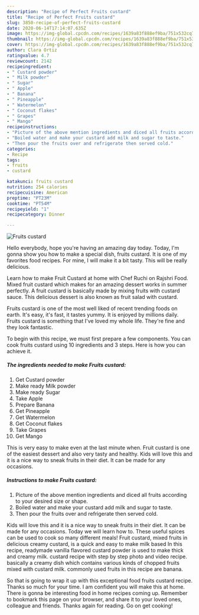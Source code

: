 ```yaml
---
description: "Recipe of Perfect Fruits custard"
title: "Recipe of Perfect Fruits custard"
slug: 3850-recipe-of-perfect-fruits-custard
date: 2020-06-14T17:14:07.635Z
image: https://img-global.cpcdn.com/recipes/1639a83f888ef9ba/751x532cq70/fruits-custard-recipe-main-photo.jpg
thumbnail: https://img-global.cpcdn.com/recipes/1639a83f888ef9ba/751x532cq70/fruits-custard-recipe-main-photo.jpg
cover: https://img-global.cpcdn.com/recipes/1639a83f888ef9ba/751x532cq70/fruits-custard-recipe-main-photo.jpg
author: Clara Ortiz
ratingvalue: 4.7
reviewcount: 2142
recipeingredient:
- " Custard powder"
- " Milk powder"
- " Sugar"
- " Apple"
- " Banana"
- " Pineapple"
- " Watermelon"
- " Coconut flakes"
- " Grapes"
- " Mango"
recipeinstructions:
- "Picture of the above mention ingredients and diced all fruits according to your desired size or shape."
- "Boiled water and make your custard add milk and sugar to taste."
- "Then pour the fruits over and refrigerate then served cold."
categories:
- Recipe
tags:
- fruits
- custard

katakunci: fruits custard 
nutrition: 254 calories
recipecuisine: American
preptime: "PT23M"
cooktime: "PT54M"
recipeyield: "1"
recipecategory: Dinner

---
```



![Fruits custard](https://img-global.cpcdn.com/recipes/1639a83f888ef9ba/751x532cq70/fruits-custard-recipe-main-photo.jpg)

Hello everybody, hope you're having an amazing day today. Today, I'm gonna show you how to make a special dish, fruits custard. It is one of my favorites food recipes. For mine, I will make it a bit tasty. This will be really delicious.

Learn how to make Fruit Custard at home with Chef Ruchi on Rajshri Food. Mixed fruit custard which makes for an amazing dessert works in summer perfectly. A fruit custard is basically made by mixing fruits with custard sauce. This delicious dessert is also known as fruit salad with custard.

Fruits custard is one of the most well liked of recent trending foods on earth. It's easy, it's fast, it tastes yummy. It is enjoyed by millions daily. Fruits custard is something that I've loved my whole life. They're fine and they look fantastic.


To begin with this recipe, we must first prepare a few components. You can cook fruits custard using 10 ingredients and 3 steps. Here is how you can achieve it.

<!--inarticleads1-->

##### The ingredients needed to make Fruits custard:

1. Get  Custard powder
1. Make ready  Milk powder
1. Make ready  Sugar
1. Take  Apple
1. Prepare  Banana
1. Get  Pineapple
1. Get  Watermelon
1. Get  Coconut flakes
1. Take  Grapes
1. Get  Mango


This is very easy to make even at the last minute when. Fruit custard is one of the easiest dessert and also very tasty and healthy. Kids will love this and it is a nice way to sneak fruits in their diet. It can be made for any occasions. 

<!--inarticleads2-->

##### Instructions to make Fruits custard:

1. Picture of the above mention ingredients and diced all fruits according to your desired size or shape.
1. Boiled water and make your custard add milk and sugar to taste.
1. Then pour the fruits over and refrigerate then served cold.


Kids will love this and it is a nice way to sneak fruits in their diet. It can be made for any occasions. Today we will learn how to. These useful spices can be used to cook so many different meals! Fruit custard, mixed fruits in delicious creamy custard, is a quick and easy to make milk based In this recipe, readymade vanilla flavored custard powder is used to make thick and creamy milk. custard recipe with step by step photo and video recipe. basically a creamy dish which contains various kinds of chopped fruits mixed with custard milk. commonly used fruits in this recipe are banana. 

So that is going to wrap it up with this exceptional food fruits custard recipe. Thanks so much for your time. I am confident you will make this at home. There is gonna be interesting food in home recipes coming up. Remember to bookmark this page on your browser, and share it to your loved ones, colleague and friends. Thanks again for reading. Go on get cooking!
